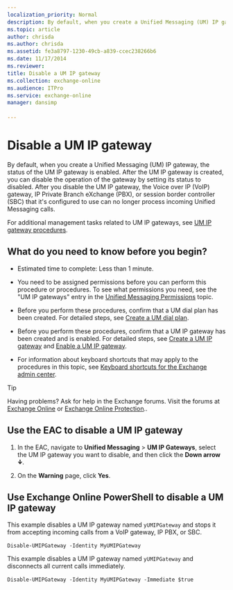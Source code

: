 ```yaml
---
localization_priority: Normal
description: By default, when you create a Unified Messaging (UM) IP gateway, the status of the UM IP gateway is enabled. After the UM IP gateway is created, you can disable the operation of the gateway by setting its status to disabled. After you disable the UM IP gateway, the Voice over IP (VoIP) gateway, IP Private Branch eXchange (PBX), or session border controller (SBC) that it's configured to use can no longer process incoming Unified Messaging calls.
ms.topic: article
author: chrisda
ms.author: chrisda
ms.assetid: fe3a8797-1230-49cb-a839-ccec238266b6
ms.date: 11/17/2014
ms.reviewer: 
title: Disable a UM IP gateway
ms.collection: exchange-online
ms.audience: ITPro
ms.service: exchange-online
manager: dansimp

---
```


# Disable a UM IP gateway

By default, when you create a Unified Messaging (UM) IP gateway, the status of the UM IP gateway is enabled. After the UM IP gateway is created, you can disable the operation of the gateway by setting its status to disabled. After you disable the UM IP gateway, the Voice over IP (VoIP) gateway, IP Private Branch eXchange (PBX), or session border controller (SBC) that it's configured to use can no longer process incoming Unified Messaging calls.

 For additional management tasks related to UM IP gateways, see [UM IP gateway procedures](um-ip-gateway-procedures.md).

## What do you need to know before you begin?

- Estimated time to complete: Less than 1 minute.

- You need to be assigned permissions before you can perform this procedure or procedures. To see what permissions you need, see the "UM IP gateways" entry in the [Unified Messaging Permissions](https://technet.microsoft.com/library/d326c3bc-8f33-434a-bf02-a83cc26a5498.aspx) topic.

- Before you perform these procedures, confirm that a UM dial plan has been created. For detailed steps, see [Create a UM dial plan](create-um-dial-plan.md).

- Before you perform these procedures, confirm that a UM IP gateway has been created and is enabled. For detailed steps, see [Create a UM IP gateway](create-um-ip-gateway.md) and [Enable a UM IP gateway](enable-um-ip-gateway.md).

- For information about keyboard shortcuts that may apply to the procedures in this topic, see [Keyboard shortcuts for the Exchange admin center](../../accessibility/keyboard-shortcuts-in-admin-center.md).

> [!TIP]
> Having problems? Ask for help in the Exchange forums. Visit the forums at [Exchange Online](https://go.microsoft.com/fwlink/p/?linkId=267542) or [Exchange Online Protection](https://go.microsoft.com/fwlink/p/?linkId=285351)..

## Use the EAC to disable a UM IP gateway

1. In the EAC, navigate to **Unified Messaging** \> **UM IP Gateways**, select the UM IP gateway you want to disable, and then click the **Down arrow** ![Down Arrow Icon](../../media/ITPro_EAC_DownArrowIcon.gif).

2. On the **Warning** page, click **Yes**.

## Use Exchange Online PowerShell to disable a UM IP gateway

This example disables a UM IP gateway named `yUMIPGateway` and stops it from accepting incoming calls from a VoIP gateway, IP PBX, or SBC.

```
Disable-UMIPGateway -Identity MyUMIPGateway
```

This example disables a UM IP gateway named `yUMIPGateway` and disconnects all current calls immediately.

```
Disable-UMIPGateway -Identity MyUMIPGateway -Immediate $true
```



